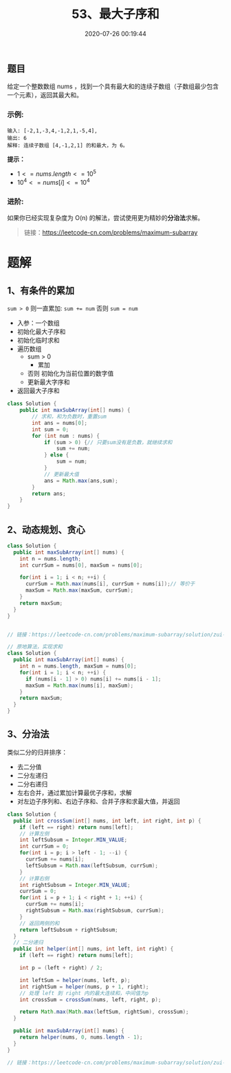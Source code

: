 ﻿---
title: 53、最大子序和
categories:
- leetcode
tags:
- 数组
- 动态规划
- 分治
date: 2020-07-26 00:19:44
---

## 题目
给定一个整数数组 nums ，找到一个具有最大和的连续子数组（子数组最少包含一个元素），返回其最大和。

### 示例:
```
输入: [-2,1,-3,4,-1,2,1,-5,4],
输出: 6
解释: 连续子数组 [4,-1,2,1] 的和最大，为 6。
```

**提示：**
- $1 <= nums.length <= 10^5$
- $10^4 <= nums[i] <= 10^4$
### 进阶:

如果你已经实现复杂度为 O(n) 的解法，尝试使用更为精妙的**分治法**求解。


> 链接：https://leetcode-cn.com/problems/maximum-subarray

# 题解
## 1、有条件的累加
`sum > 0` 则一直累加: `sum += num`
否则 `sum = num`

- 入参：一个数组
- 初始化最大子序和
- 初始化临时求和
- 遍历数组
  - sum > 0
    - 累加
  - 否则 初始化为当前位置的数字值
  - 更新最大字序和
- 返回最大子序和

```java
class Solution {
    public int maxSubArray(int[] nums) {
        // 求和，和为负数时，重置sum
        int ans = nums[0];
        int sum = 0;
        for (int num : nums) {
            if (sum > 0) {// 只要sum没有是负数，就继续求和
                sum += num;
            } else {
                sum = num;
            }
            // 更新最大值
            ans = Math.max(ans,sum);
        }
        return ans;
    }
}
```
## 2、动态规划、贪心


```java
class Solution {
  public int maxSubArray(int[] nums) {
    int n = nums.length;
    int currSum = nums[0], maxSum = nums[0];

    for(int i = 1; i < n; ++i) {
      currSum = Math.max(nums[i], currSum + nums[i]);// 等价于
      maxSum = Math.max(maxSum, currSum);
    }
    return maxSum;
  }
}


// 链接：https://leetcode-cn.com/problems/maximum-subarray/solution/zui-da-zi-xu-he-by-leetcode/

// 原地算法，实现求和
class Solution {
  public int maxSubArray(int[] nums) {
    int n = nums.length, maxSum = nums[0];
    for(int i = 1; i < n; ++i) {
      if (nums[i - 1] > 0) nums[i] += nums[i - 1];
      maxSum = Math.max(nums[i], maxSum);
    }
    return maxSum;
  }
}

```
## 3、分治法
类似二分的归并排序：
- 去二分值
- 二分左递归
- 二分右递归
- 左右合并，通过累加计算最优子序和，求解
- 对左边子序列和、右边子序和、合并子序和求最大值，并返回
```java
class Solution {
  public int crossSum(int[] nums, int left, int right, int p) {
    if (left == right) return nums[left];
    // 计算左侧
    int leftSubsum = Integer.MIN_VALUE;
    int currSum = 0;
    for(int i = p; i > left - 1; --i) {
      currSum += nums[i];
      leftSubsum = Math.max(leftSubsum, currSum);
    }
    // 计算右侧
    int rightSubsum = Integer.MIN_VALUE;
    currSum = 0;
    for(int i = p + 1; i < right + 1; ++i) {
      currSum += nums[i];
      rightSubsum = Math.max(rightSubsum, currSum);
    }
    // 返回两侧的和
    return leftSubsum + rightSubsum;
  }
  // 二分递归
  public int helper(int[] nums, int left, int right) {
    if (left == right) return nums[left];

    int p = (left + right) / 2;

    int leftSum = helper(nums, left, p);
    int rightSum = helper(nums, p + 1, right);
    // 处理 left 到 right 内的最大连续和，中间值为p
    int crossSum = crossSum(nums, left, right, p);

    return Math.max(Math.max(leftSum, rightSum), crossSum);
  }

  public int maxSubArray(int[] nums) {
    return helper(nums, 0, nums.length - 1);
  }
}

// 链接：https://leetcode-cn.com/problems/maximum-subarray/solution/zui-da-zi-xu-he-by-leetcode/

```